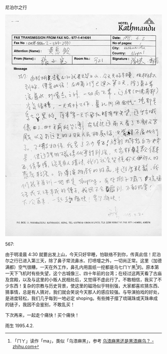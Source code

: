 尼泊尔之行

![page-1](../../image/%E4%BF%A1%E6%9C%AD/1995-04-02_%E5%B0%BC%E6%B3%8A%E5%B0%94%E4%B9%8B%E8%A1%8C/page-1.jpg)

567∶

由于明凌晨 4:30 就要出发上山，今天只好早睡，怕联络不到你，传真此信！尼泊尔之行已进入第三天，除了鼻子常流鼻水、打喷嚏之外，一切尚正常。这里（加德满都）空气很糟，一天在外工作，鼻孔内用面纸一挖都是乌七ㄇㄚ黑[^1]的。原本第一天下飞机时有些失望，这个古城像三、四十年前的台湾；在经过这两天看了古庙及宫殿，以及与这里的小贩人民相处后，又觉得不虚此行了。不敢相信，我买了不少东西！复杂的宗教与历史背景，使这里的磁场似乎特别强，大家都喜欢猜东西、猜事情，总是有人猜对，我们就会笑说今天那人的感应较强。与导演拍戏的好处，是进度轻松，我们几乎每到一地必定 shoping。有些摊子摆了琉璃珠或天珠串成的链子，我因不会鉴别，不敢乱买！

下次再来，一起走个痛快！买个痛快！

雨生 1995.4.2.

[^1]: 「ㄇㄚ」读作「ma」，类似「乌漆麻黑」，参考 [乌漆麻黑还是黑漆麻乌？ - zhihu.com](https://www.zhihu.com/question/26062768)

